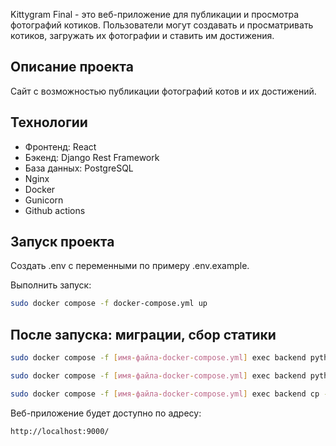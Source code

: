 Kittygram Final - это веб-приложение для публикации и просмотра фотографий котиков. Пользователи могут создавать и просматривать котиков, загружать их фотографии и ставить им достижения.


## Описание проекта

Сайт с возможностью публикации фотографий котов и их достижений.

## Технологии

- Фронтенд: React
- Бэкенд: Django Rest Framework
- База данных: PostgreSQL
- Nginx
- Docker
- Gunicorn
- Github actions


## Запуск проекта
Создать .env с переменными по примеру .env.example.

Выполнить запуск:

```bash
sudo docker compose -f docker-compose.yml up
```

## После запуска: миграции, сбор статики



```bash
sudo docker compose -f [имя-файла-docker-compose.yml] exec backend python manage.py migrate

sudo docker compose -f [имя-файла-docker-compose.yml] exec backend python manage.py collectstatic

sudo docker compose -f [имя-файла-docker-compose.yml] exec backend cp -r /app/collected_static/. /backend_static/static/
```

Веб-приложение будет доступно по адресу:

```
http://localhost:9000/
```
